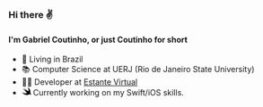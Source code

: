 ### Hi there ✌️
#### I'm Gabriel Coutinho, or just Coutinho for short

- 🏡 Living in Brazil
- 📚 Computer Science at UERJ (Rio de Janeiro State University)
- 👨‍💻 Developer at [Estante Virtual](https://github.com/estantevirtual)
- <img alt="Swift SVG" src="https://raw.githubusercontent.com/gcacoutinho/gcacoutinho/main/swift.svg" width="16" height="16"> Currently working on my Swift/iOS skills.
